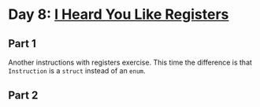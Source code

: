 # Day 8: [I Heard You Like Registers](https://adventofcode.com/2017/day/8)

## Part 1

Another instructions with registers exercise. This time the difference is that `Instruction` is a `struct` instead of an `enum`.

## Part 2

